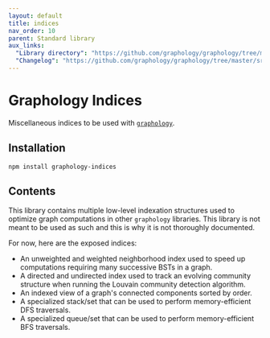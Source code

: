 ```yaml
---
layout: default
title: indices
nav_order: 10
parent: Standard library
aux_links:
  "Library directory": "https://github.com/graphology/graphology/tree/master/src/indices"
  "Changelog": "https://github.com/graphology/graphology/tree/master/src/indices/CHANGELOG.md"
---
```


# Graphology Indices

Miscellaneous indices to be used with [`graphology`](..).

## Installation

```
npm install graphology-indices
```

## Contents

This library contains multiple low-level indexation structures used to optimize graph computations in other `graphology` libraries. This library is not meant to be used as such and this is why it is not thoroughly documented.

For now, here are the exposed indices:

- An unweighted and weighted neighborhood index used to speed up computations requiring many successive BSTs in a graph.
- A directed and undirected index used to track an evolving community structure when running the Louvain community detection algorithm.
- An indexed view of a graph's connected components sorted by order.
- A specialized stack/set that can be used to perform memory-efficient DFS traversals.
- A specialized queue/set that can be used to perform memory-efficient BFS traversals.

